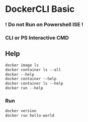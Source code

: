 # DockerCLI Basic
### ! Do not Run on Powershell ISE !
### CLI or PS Interactive CMD

## Help

```dockerfile
docker image ls
docker container ls --all
docker --help
docker container --help
docker container ls --help
docker run --help
```

### Run

```dockerfile
docker version
docker run hello-world
```

